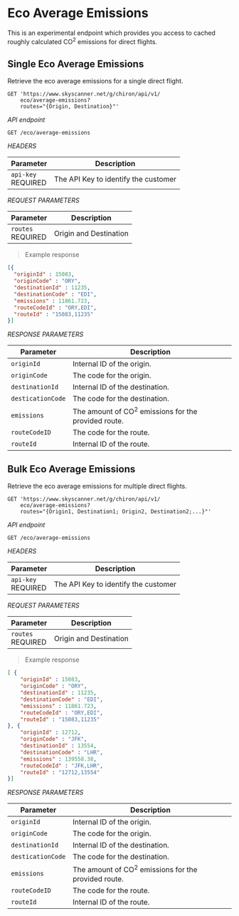 # Eco Average Emissions

This is an experimental endpoint which provides you access to cached roughly calculated CO<sup>2</sup> emissions for direct flights.

## Single Eco Average Emissions

Retrieve the eco average emissions for a single direct flight.

```shell
GET 'https://www.skyscanner.net/g/chiron/api/v1/
    eco/average-emissions?
    routes="{Origin, Destination}"'
```

*API endpoint*

`GET /eco/average-emissions`

*HEADERS*

Parameter | Description |
--------- | ------- |
```api-key``` <br><span class="required">REQUIRED</span> | The API Key to identify the customer |

*REQUEST PARAMETERS*

| Parameter | Description |
| --------- | ------- |
| ```routes``` <br><span class="required">REQUIRED</span> | Origin and Destination |

> Example response

```json
[{
  "originId" : 15083,
  "originCode" : "ORY",
  "destinationId" : 11235,
  "destinationCode" : "EDI",
  "emissions" : 11861.723,
  "routeCodeId" : "ORY,EDI",
  "routeId" : "15083,11235"
}]
```


*RESPONSE PARAMETERS*

| Parameter | Description |
| --- | --- |
| ```originId``` | Internal ID of the origin. |
| ```originCode``` | The code for the origin. |
| ```destinationId``` | Internal ID of the destination. |
| ```desticationCode``` | The code for the destination. |
| ```emissions``` | The amount of CO<sup>2</sup> emissions for the provided route. |
| ```routeCodeID``` | The code for the route. |
| ```routeId``` | Internal ID of the route. |


## Bulk Eco Average Emissions

Retrieve the eco average emissions for multiple direct flights.

```shell
GET 'https://www.skyscanner.net/g/chiron/api/v1/
    eco/average-emissions?
    routes="{Origin1, Destination1; Origin2, Destination2;...}"'
```
*API endpoint*

`GET /eco/average-emissions`

*HEADERS*

Parameter | Description |
--------- | ------- |
```api-key``` <br><span class="required">REQUIRED</span> | The API Key to identify the customer |

*REQUEST PARAMETERS*

| Parameter | Description |
| --------- | ------- |
| ```routes``` <br><span class="required">REQUIRED</span> | Origin and Destination |

> Example response

```json
[ {
    "originId" : 15083,
    "originCode" : "ORY",
    "destinationId" : 11235,
    "destinationCode" : "EDI",
    "emissions" : 11861.723,
    "routeCodeId" : "ORY,EDI",
    "routeId" : "15083,11235"
}, {
    "originId" : 12712,
    "originCode" : "JFK",
    "destinationId" : 13554,
    "destinationCode" : "LHR",
    "emissions" : 139558.38,
    "routeCodeId" : "JFK,LHR",
    "routeId" : "12712,13554"
}]
```


*RESPONSE PARAMETERS*

| Parameter | Description |
| --- | --- |
| ```originId``` | Internal ID of the origin. |
| ```originCode``` | The code for the origin. |
| ```destinationId``` | Internal ID of the destination. |
| ```desticationCode``` | The code for the destination. |
| ```emissions``` | The amount of CO<sup>2</sup> emissions for the provided route. |
| ```routeCodeID``` | The code for the route. |
| ```routeId``` | Internal ID of the route. |
